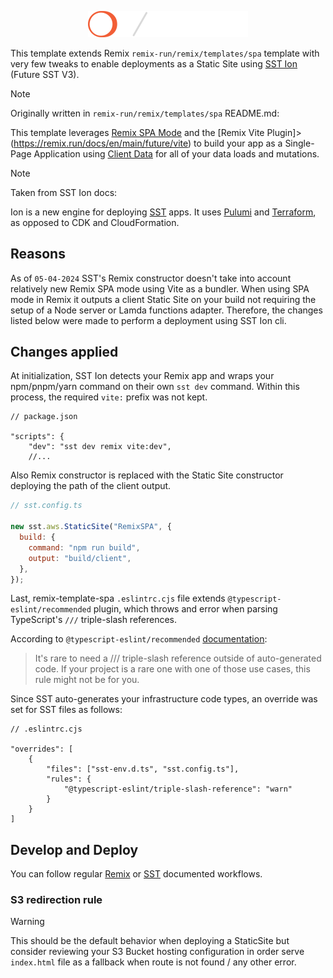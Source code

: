 <p align="center">
    <picture>
  <source media="(prefers-color-scheme: dark)" srcset="https://raw.githubusercontent.com/diselostudio/sst-remix-spa/main/public/brand-dark.svg">
  <source media="(prefers-color-scheme: light)" srcset="https://raw.githubusercontent.com/diselostudio/sst-remix-spa/main/public/brand-light.svg">
  <img alt="Shows Ion and Remix logos." src="https://raw.githubusercontent.com/diselostudio/sst-remix-spa/main/public/brand-dark.svg" width="256">
</picture>
</p>

This template extends Remix `remix-run/remix/templates/spa` template with very few tweaks to enable deployments as a Static Site using [SST Ion](https://ion.sst.dev/docs/) (Future SST V3).

> [!NOTE]
>
> Originally written in `remix-run/remix/templates/spa` README.md:
>
> This template leverages [Remix SPA Mode](https://remix.run/docs/en/main/future/spa-mode) and the [Remix Vite Plugin]>(https://remix.run/docs/en/main/future/vite) to build your app as a Single-Page Application using [Client Data](https://>remix.run/docs/en/main/guides/client-data) for all of your data loads and mutations.

> [!NOTE]
>
> Taken from SST Ion docs:
>
> Ion is a new engine for deploying [SST](https://sst.dev/) apps. It uses [Pulumi](https://www.pulumi.com/) and [Terraform](https://www.terraform.io/), as opposed to CDK and CloudFormation.

## Reasons

As of `05-04-2024` SST's Remix constructor doesn't take into account relatively new Remix SPA mode using Vite as a bundler. When using SPA mode in Remix it outputs a client Static Site on your build not requiring the setup of a Node server or Lamda functions adapter. Therefore, the changes listed below were made to perform a deployment using SST Ion cli.

## Changes applied

At initialization, SST Ion detects your Remix app and wraps your npm/pnpm/yarn command on their own `sst dev` command. Within this process, the required `vite:` prefix was not kept.

```jsonc
// package.json

"scripts": {
    "dev": "sst dev remix vite:dev",
    //...
```

Also Remix constructor is replaced with the Static Site constructor deploying the path of the client output.

```javascript
// sst.config.ts

new sst.aws.StaticSite("RemixSPA", {
  build: {
    command: "npm run build",
    output: "build/client",
  },
});
```

Last, remix-template-spa `.eslintrc.cjs` file extends `@typescript-eslint/recommended` plugin, which throws and error when parsing TypeScript's `///` triple-slash references.

According to `@typescript-eslint/recommended` [documentation](https://typescript-eslint.io/rules/triple-slash-reference/):

> It's rare to need a /// triple-slash reference outside of auto-generated code. If your project is a rare one with one of those use cases, this rule might not be for you.

Since SST auto-generates your infrastructure code types, an override was set for SST files as follows:

```jsonc
// .eslintrc.cjs

"overrides": [
    {
        "files": ["sst-env.d.ts", "sst.config.ts"],
        "rules": {
            "@typescript-eslint/triple-slash-reference": "warn"
        }
    }
]
```

## Develop and Deploy

You can follow regular [Remix](https://remix.run/docs/en/main/future/spa-mode#development) or [SST](https://ion.sst.dev/docs/reference/cli/#dev) documented workflows.

### S3 redirection rule

> [!WARNING]
> This should be the default behavior when deploying a StaticSite but consider reviewing your S3 Bucket hosting configuration in order serve `index.html` file as a fallback when route is not found / any other error.
